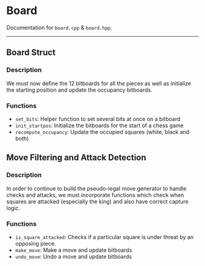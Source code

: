# Board 
Documentation for `board.cpp` & `board.hpp`. 

---

## Board Struct 
### Description
We must now define the 12 bitboards for all the pieces as well as initialize the starting position and update the occupancy bitboards. 

### Functions 
- `set_bits`: Helper function to set several bits at once on a bitboard
- `init_startpos`: Initialize the bitboards for the start of a chess game
- `recompute_occupancy`: Update the occupied squares (white, black and both)

## Move Filtering and Attack Detection 
### Description
In order to continue to build the pseudo-legal move generator to handle checks and attacks, we must incorporate functions which check when squares are attacked (especially the king) and also have correct capture logic. 

### Functions
- `is_square_attacked`: Checks if a particular square is under threat by an opposing piece. 
- `make_move`: Make a move and update bitboards
- `undo_move`: Undo a move and update bitboards
